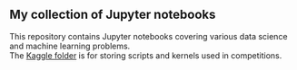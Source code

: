 ## My collection of Jupyter notebooks
This repository contains Jupyter notebooks covering various data science and machine learning problems.  
The [Kaggle folder](https://github.com/Lenferdetroud/jupyter-notebooks/tree/master/!%20kaggle) is for storing scripts and kernels used in competitions.
